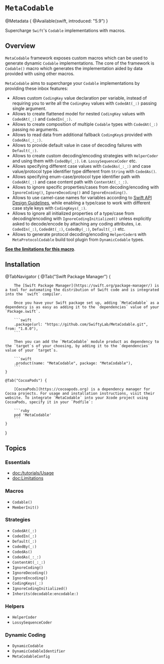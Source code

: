 # ``MetaCodable``

@Metadata {
    @Available(swift, introduced: "5.9")
}

Supercharge `Swift`'s `Codable` implementations with macros.

## Overview

`MetaCodable` framework exposes custom macros which can be used to generate dynamic `Codable` implementations. The core of the framework is ``Codable()`` macro which generates the implementation aided by data provided with using other macros.


`MetaCodable` aims to supercharge your `Codable` implementations by providing these inbox features:

- Allows custom `CodingKey` value declaration per variable, instead of requiring you to write all the `CodingKey` values with ``CodedAt(_:)`` passing single argument.
- Allows to create flattened model for nested `CodingKey` values with ``CodedAt(_:)`` and ``CodedIn(_:)``.
- Allows to create composition of multiple `Codable` types with ``CodedAt(_:)`` passing no arguments.
- Allows to read data from additional fallback `CodingKey`s provided with ``CodedAs(_:_:)``.
- Allows to provide default value in case of decoding failures with ``Default(_:)``.
- Allows to create custom decoding/encoding strategies with ``HelperCoder`` and using them with ``CodedBy(_:)``. i.e. ``LossySequenceCoder`` etc.
- Allows specifying different case values with ``CodedAs(_:_:)`` and case value/protocol type identifier type different from `String` with ``CodedAs()``.
- Allows specifying enum-case/protocol type identifier path with ``CodedAt(_:)`` and case content path with ``ContentAt(_:_:)``.
- Allows to ignore specific properties/cases from decoding/encoding with ``IgnoreCoding()``, ``IgnoreDecoding()`` and ``IgnoreEncoding()``.
- Allows to use camel-case names for variables according to [Swift API Design Guidelines](https://www.swift.org/documentation/api-design-guidelines/#general-conventions), while enabling a type/case to work with different case style keys with ``CodingKeys(_:)``.
- Allows to ignore all initialized properties of a type/case from decoding/encoding with ``IgnoreCodingInitialized()`` unless explicitly asked to decode/encode by attaching any coding attributes, i.e. ``CodedIn(_:)``, ``CodedAt(_:)``,
``CodedBy(_:)``, ``Default(_:)`` etc.
- Allows to generate protocol decoding/encoding ``HelperCoder``s with `MetaProtocolCodable` build tool plugin from ``DynamicCodable`` types.

[**See the limitations for this macro**](<doc:Limitations>).

## Installation

@TabNavigator {
    @Tab("Swift Package Manager") {

        The [Swift Package Manager](https://swift.org/package-manager/) is a tool for automating the distribution of Swift code and is integrated into the `swift` compiler.

        Once you have your Swift package set up, adding `MetaCodable` as a dependency is as easy as adding it to the `dependencies` value of your `Package.swift`.

        ```swift
        .package(url: "https://github.com/SwiftyLab/MetaCodable.git", from: "1.0.0"),
        ```

        Then you can add the `MetaCodable` module product as dependency to the `target`s of your choosing, by adding it to the `dependencies` value of your `target`s.

        ```swift
        .product(name: "MetaCodable", package: "MetaCodable"),
        ```
    }

    @Tab("CocoaPods") {

        [CocoaPods](https://cocoapods.org) is a dependency manager for Cocoa projects. For usage and installation instructions, visit their website. To integrate `MetaCodable` into your Xcode project using CocoaPods, specify it in your `Podfile`:

        ```ruby
        pod 'MetaCodable'
        ```
    }
}

## Topics

### Essentials

- <doc:/tutorials/Usage>
- <doc:Limitations>

### Macros

- ``Codable()``
- ``MemberInit()``

### Strategies

- ``CodedAt(_:)``
- ``CodedIn(_:)``
- ``Default(_:)``
- ``CodedBy(_:)``
- ``CodedAs()``
- ``CodedAs(_:_:)``
- ``ContentAt(_:_:)``
- ``IgnoreCoding()``
- ``IgnoreDecoding()``
- ``IgnoreEncoding()``
- ``CodingKeys(_:)``
- ``IgnoreCodingInitialized()``
- ``Inherits(decodable:encodable:)``

### Helpers

- ``HelperCoder``
- ``LossySequenceCoder``

### Dynamic Coding

- ``DynamicCodable``
- ``DynamicCodableIdentifier``
- ``MetaCodableConfig``
